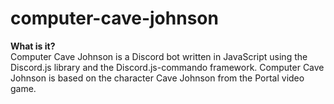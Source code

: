 # computer-cave-johnson

<b>What is it?</b><br>
Computer Cave Johnson is a Discord bot written in JavaScript using the Discord.js library and the Discord.js-commando framework. Computer Cave Johnson is based on the character Cave Johnson from the Portal video game.
